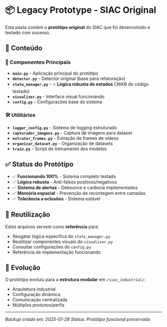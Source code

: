# 📦 Legacy Prototype - SIAC Original

Esta pasta contém o **protótipo original** do SIAC que foi desenvolvido e testado com sucesso.

## 📁 Conteúdo

### 🔧 Componentes Principais
- **`main.py`** - Aplicação principal do protótipo
- **`detector.py`** - Detector original (base para refatoração)
- **`state_manager.py`** - ⭐ **Lógica robusta de estados** (36KB de código testado)
- **`visualizer.py`** - Interface visual funcionando
- **`config.py`** - Configurações base do sistema

### 🛠️ Utilitários
- **`logger_config.py`** - Sistema de logging estruturado
- **`capturador_imagens.py`** - Captura de imagens para dataset
- **`extrator_frames.py`** - Extração de frames de vídeos
- **`organizar_dataset.py`** - Organização de datasets
- **`train.py`** - Script de treinamento dos modelos

## ✅ Status do Protótipo

- ✅ **Funcionando 100%** - Sistema completo testado
- ✅ **Lógica robusta** - Anti-falsos positivos/negativos
- ✅ **Sistema de alertas** - Debounce e carência implementados
- ✅ **Memória espacial** - Prevenção de recontagem entre camadas
- ✅ **Tolerância a oclusões** - Sistema estável

## 🔄 Reutilização

Estes arquivos servem como **referência** para:
- Resgatar lógica específica do `state_manager.py`
- Reutilizar componentes visuais do `visualizer.py`
- Consultar configurações do `config.py`
- Referência de implementação funcionando

## 🚀 Evolução

O protótipo evoluiu para a **estrutura modular** em `/siac_industrial/`:
- Arquitetura industrial
- Configuração dinâmica
- Comunicação centralizada
- Múltiplos produtos/perfis

---

*Backup criado em: 2025-01-28*
*Status: Protótipo funcional preservado*
